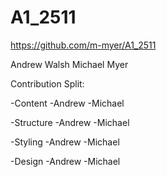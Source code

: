 # A1_2511

https://github.com/m-myer/A1_2511

Andrew Walsh
Michael Myer

Contribution Split:

-Content
  -Andrew
  -Michael

-Structure
  -Andrew
  -Michael

-Styling
  -Andrew
  -Michael
 
-Design
  -Andrew
  -Michael
  
